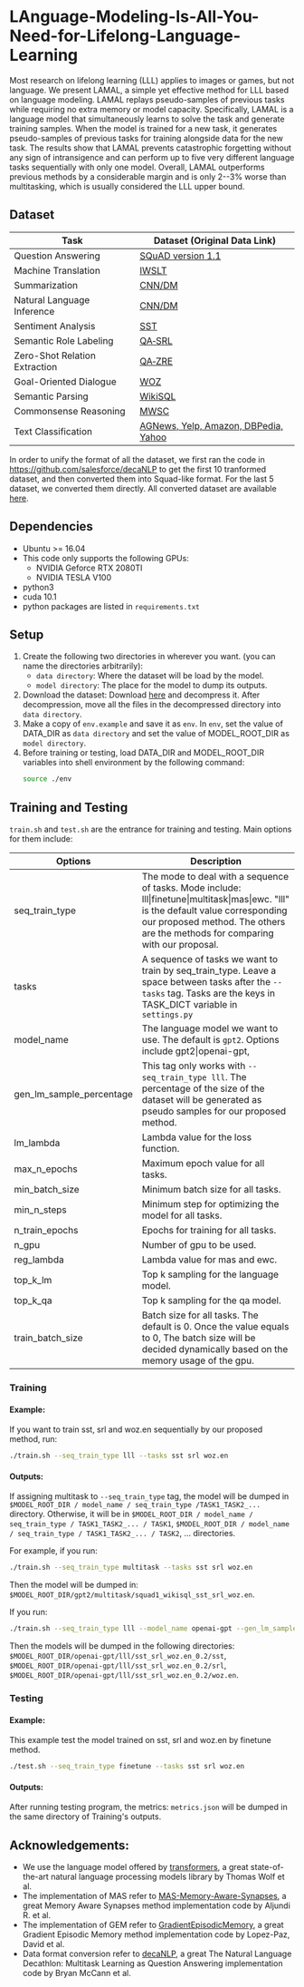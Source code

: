 # LAnguage-Modeling-Is-All-You-Need-for-Lifelong-Language-Learning
Most research on lifelong learning (LLL) applies to images or games, but not
language.
We present LAMAL, a simple yet effective method for LLL based on language
modeling.
LAMAL replays pseudo-samples of previous tasks while requiring no extra memory
or model capacity.
Specifically, LAMAL is a language model that simultaneously learns to solve the
task and generate training samples.
When the model is trained for a new task, it generates pseudo-samples of
previous tasks for training alongside data for the new task.
The results show that LAMAL prevents catastrophic forgetting without any sign of
intransigence and can perform up to five very different language tasks
sequentially with only one model. 
Overall, LAMAL outperforms previous methods by a considerable margin and is only
2--3\% worse than multitasking, which is usually considered the LLL upper bound.

## Dataset

| Task | Dataset (Original Data Link) |
| ---- | ------- |
| Question Answering | [SQuAD version 1.1](https://rajpurkar.github.io/SQuAD-explorer/) |
| Machine Translation | [IWSLT](https://wit3.fbk.eu/mt.php?release=2016-01) |
| Summarization | [CNN/DM](https://cs.nyu.edu/~kcho/DMQA/) |
| Natural Language Inference | [CNN/DM](https://www.nyu.edu/projects/bowman/multinli/) |
| Sentiment Analysis  | [SST](https://nlp.stanford.edu/sentiment/treebank.html) |
| Semantic Role Labeling | [QA‑SRL](https://dada.cs.washington.edu/qasrl/) |
| Zero-Shot Relation Extraction | [QA‑ZRE](http://nlp.cs.washington.edu/zeroshot/) |
| Goal-Oriented Dialogue | [WOZ](https://github.com/nmrksic/neural-belief-tracker/tree/master/data/woz) |
| Semantic Parsing | [WikiSQL](https://github.com/salesforce/WikiSQL) |
| Commonsense Reasoning | [MWSC](https://s3.amazonaws.com/research.metamind.io/decaNLP/data/schema.txt) |
| Text Classification | [AGNews, Yelp, Amazon, DBPedia, Yahoo](http://goo.gl/JyCnZq) |

In order to unify the format of all the dataset, we first ran the code in https://github.com/salesforce/decaNLP to get the first 10 tranformed dataset, and then converted them into Squad-like format. For the last 5 dataset, we converted them directly. All converted dataset are available [here](https://drive.google.com/file/d/1rWcgnVcNpwxmBI3c5ovNx-E8XKOEL77S/view?usp=sharing).

## Dependencies
- Ubuntu >= 16.04
- This code only supports the following GPUs:
  - NVIDIA Geforce RTX 2080TI 
  - NVIDIA TESLA V100
- python3
- cuda 10.1
- python packages are listed in `requirements.txt`

## Setup
1. Create the following two directories in wherever you want. (you can name the directories arbitrarily):
    - `data directory`: Where the dataset will be load by the model.
    - `model directory`: The place for the model to dump its outputs.
2. Download the dataset: Download [here](https://drive.google.com/file/d/1rWcgnVcNpwxmBI3c5ovNx-E8XKOEL77S/view?usp=sharing) and decompress it. After decompression, move all the files in the decompressed directory into `data directory`.
3. Make a copy of `env.example` and save it as `env`. In `env`, set the value of DATA_DIR as `data directory` and set the value of  MODEL_ROOT_DIR as `model directory`.
4. Before training or testing, load DATA_DIR and MODEL_ROOT_DIR variables into shell environment by the following command:
   ```bash 
   source ./env
   ```

## Training and Testing

`train.sh` and `test.sh` are the entrance for training and testing. Main options for them include:

| Options        | Description   |
| -------------  | ------------- |
| seq_train_type | The mode to deal with a sequence of tasks. Mode include: lll\|finetune\|multitask\|mas\|ewc. "lll" is the default value corresponding our proposed method. The others are the methods for comparing with our proposal. |
| tasks          | A sequence of tasks we want to train by seq_train_type. Leave a space between tasks after the `--tasks` tag. Tasks are the keys in TASK_DICT variable in `settings.py` |
| model_name     | The language model we want to use. The default is `gpt2`. Options include gpt2\|openai-gpt, |
| gen_lm_sample_percentage | This tag only works with `--seq_train_type lll`. The percentage of the size of the dataset will be generated as pseudo samples for our proposed method. |
| lm_lambda      | Lambda value for the loss function. |
| max_n_epochs   | Maximum epoch value for all tasks. |
| min_batch_size | Minimum batch size for all tasks. |
| min_n_steps    | Minimum step for optimizing the model for all tasks. |
| n_train_epochs | Epochs for training for all tasks. |
| n_gpu          | Number of gpu to be used. |
| reg_lambda     | Lambda value for mas and ewc. |
| top_k_lm       | Top k sampling for the language model. |
| top_k_qa       | Top k sampling for the qa model. |
| train_batch_size | Batch size for all tasks. The default is 0. Once the value equals to 0, The batch size will be decided dynamically based on the memory usage of the gpu. |

### Training 

#### Example:

If you want to train sst, srl and woz.en sequentially by our proposed method, run:
```bash
./train.sh --seq_train_type lll --tasks sst srl woz.en
```

#### Outputs:

If assigning multitask to `--seq_train_type` tag, the model will be dumped in `$MODEL_ROOT_DIR / model_name / seq_train_type /TASK1_TASK2_...` directory. Otherwise, it will be in `$MODEL_ROOT_DIR / model_name / seq_train_type / TASK1_TASK2_... / TASK1`, `$MODEL_ROOT_DIR / model_name / seq_train_type / TASK1_TASK2_... / TASK2`, ... directories. 

For example, if you run:
```bash
./train.sh --seq_train_type multitask --tasks sst srl woz.en
```
Then the model will be dumped in: `$MODEL_ROOT_DIR/gpt2/multitask/squad1_wikisql_sst_srl_woz.en`.

If you run:
```bash
./train.sh --seq_train_type lll --model_name openai-gpt --gen_lm_sample_percentage 0.2 --tasks sst srl woz.en
```
Then the models will be dumped in the following directories: `$MODEL_ROOT_DIR/openai-gpt/lll/sst_srl_woz.en_0.2/sst`, `$MODEL_ROOT_DIR/openai-gpt/lll/sst_srl_woz.en_0.2/srl`, `$MODEL_ROOT_DIR/openai-gpt/lll/sst_srl_woz.en_0.2/woz.en`.


### Testing

#### Example:

This example test the model trained on sst, srl and woz.en by finetune method.
```bash
./test.sh --seq_train_type finetune --tasks sst srl woz.en
```

#### Outputs:
After running testing program, the metrics: `metrics.json` will be dumped in the same directory of Training's outputs.

## Acknowledgements:
- We use the language model offered by [transformers](https://github.com/huggingface/transformers), a great state-of-the-art natural language processing models library by Thomas Wolf et al.
- The implementation of MAS refer to [MAS-Memory-Aware-Synapses](https://github.com/rahafaljundi/MAS-Memory-Aware-Synapses), a great Memory Aware Synapses method implementation code by Aljundi R. et al.
- The implementation of GEM refer to [GradientEpisodicMemory](https://github.com/facebookresearch/GradientEpisodicMemory), a great Gradient Episodic Memory method implementation code by Lopez-Paz, David et al.
- Data format conversion refer to [decaNLP](https://github.com/salesforce/decaNLP), a great The Natural Language Decathlon: Multitask Learning as Question Answering implementation code by Bryan McCann et al.
